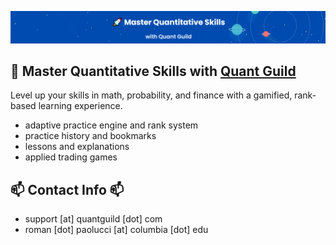 <a href="https://www.quantguild.com"><img src="bannerdash.png"/></a>

## 🚀 Master Quantitative Skills with <a href="https://www.quantguild.com">Quant Guild</a>
Level up your skills in math, probability, and finance with a gamified, rank-based learning experience.
- adaptive practice engine and rank system
- practice history and bookmarks
- lessons and explanations
- applied trading games

## 📫 Contact Info 📫
- support [at] quantguild [dot] com
- roman [dot] paolucci [at] columbia [dot] edu


<!--
**romanmichaelpaolucci/RomanMichaelPaolucci** is a ✨ _special_ ✨ repository because its `README.md` (this file) appears on your GitHub profile.

Here are some ideas to get you started:

- 🔭 I’m currently working on ...
- 🌱 I’m currently learning ...
- 👯 I’m looking to collaborate on ...
- 🤔 I’m looking for help with ...
- 💬 Ask me about ...
- 📫 How to reach me: ...
- 😄 Pronouns: ...
- ⚡ Fun fact: ...
-->
